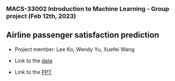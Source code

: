 ### MACS-33002 Introduction to Machine Learning - Group project (Feb 12th, 2023)

## Airline passenger satisfaction prediction

* Project member: Lee Ko, Wendy Yu, Xuefei Wang

* Link to the [data](https://www.kaggle.com/datasets/teejmahal20/airline-passenger-satisfaction)

* Link to the [PPT](https://drive.google.com/file/d/1CpsnhQLocj_3QrwPXV-07aW1jtBiA7ww/view?usp=share_link)
